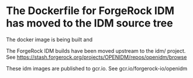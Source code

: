 # The Dockerfile for ForgeRock IDM has moved to the IDM source tree

The docker image is being built and


The ForgeRock IDM builds have been moved upstream to the idm/ project. See https://stash.forgerock.org/projects/OPENIDM/repos/openidm/browse


These idm images are published to gcr.io. See gcr.io/forgerock-io/openidm



